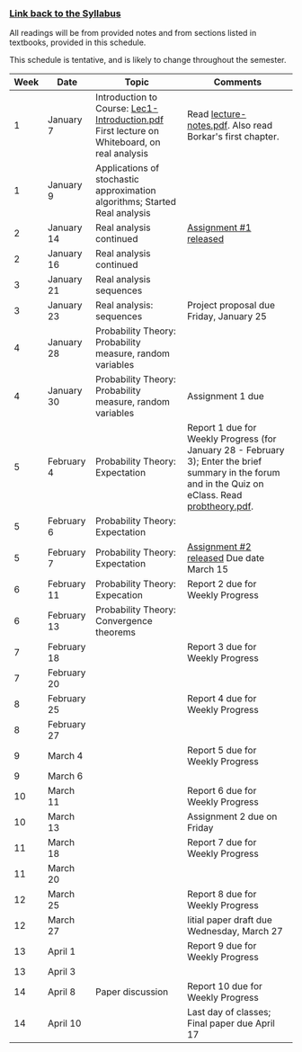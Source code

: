 <h3><a href="https://github.com/ajingj82/stochapprox/">Link back to the Syllabus</a></h3>

All readings will be from provided notes and from sections listed in textbooks, provided in this schedule. 

This schedule is tentative, and is likely to change throughout the semester. 


Week | Date | Topic | Comments
------------ | ------------- | ------------- | -------------
1| January 7 | Introduction to Course: <a href="lectures/Lec1-Introduction.pdf">Lec1-Introduction.pdf</a> <br> First lecture on Whiteboard, on real analysis | Read <a href="lectures/lecture-notes.pdf">lecture-notes.pdf</a>. Also read Borkar's first chapter.
1 | January 9 |  Applications of stochastic approximation algorithms; Started Real analysis | 
2 | January 14 | Real analysis continued | <a href="assignments/assignment1.pdf">Assignment #1 released</a>
2 | January 16 | Real analysis continued |
3 | January 21 | Real analysis  sequences |
3 | January 23 | Real analysis: sequences | Project proposal due Friday, January 25
4 | January 28 | Probability Theory: Probability measure, random variables |
4 | January 30 | Probability Theory: Probability measure, random variables | Assignment 1 due
5 | February 4 | Probability Theory: Expectation | Report 1 due for Weekly Progress (for January 28 - February 3); Enter the brief summary in the forum and in the Quiz on eClass.  Read <a href="lectures/probtheory.pdf">probtheory.pdf</a>.
5 | February 6 | Probability Theory: Expectation | 
5 | February 7 | Probability Theory: Expectation | <a href="assignments/assignment2.pdf">Assignment #2 released</a> Due date March 15
6 | February 11 | Probability Theory: Expecation | Report 2 due for Weekly Progress 
6 | February 13 | Probability Theory: Convergence theorems |
7 | February 18 | | Report 3 due for Weekly Progress 
7 | February 20 | |
8 | February 25 | | Report 4 due for Weekly Progress 
8 | February 27 | | 
9 | March 4 | | Report 5 due for Weekly Progress 
9 | March 6 | |
10 | March 11 | | Report 6 due for Weekly Progress 
10 | March 13 | | Assignment 2 due on Friday
11 | March 18 | | Report 7 due for Weekly Progress 
11 | March 20 | |
12 | March 25 | | Report 8 due for Weekly Progress 
12 | March 27 | | Iitial paper draft due Wednesday, March 27
13 | April 1 | | Report 9 due for Weekly Progress 
13 | April 3 | |
14 | April 8 | Paper discussion | Report 10 due for Weekly Progress 
14 | April 10 | | Last day of classes; Final paper due April 17

